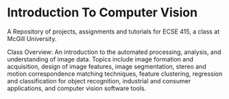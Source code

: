# Introduction To Computer Vision
A Repository of projects, assignments and tutorials for ECSE 415, a class at McGill University.

Class Overview: An introduction to the automated processing, analysis, and understanding of image data. Topics include image formation and acquisition, design of image features, image segmentation, stereo and motion correspondence matching techniques, feature clustering, regression and classification for object recognition, industrial and consumer applications, and computer vision software tools.
